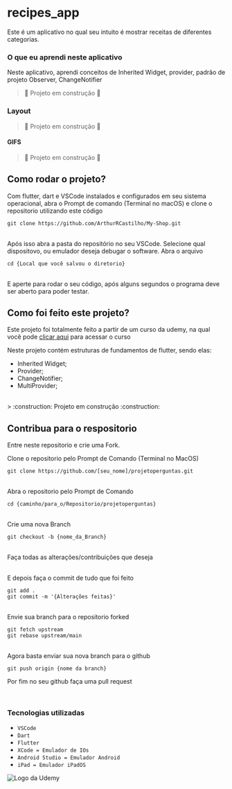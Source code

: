 # recipes_app
Este é um aplicativo no qual seu intuito é mostrar receitas de diferentes categorias.

### O que eu aprendi neste aplicativo
Neste aplicativo, aprendi conceitos de Inherited Widget, provider, padrão de projeto Observer, ChangeNotifier
<br>

> :construction: Projeto em construção :construction:


### Layout

> :construction: Projeto em construção :construction:


#### GIFS

> :construction: Projeto em construção :construction:



## Como rodar o projeto?

Com flutter, dart e VSCode instalados e configurados em seu sistema operacional, abra o Prompt de comando (Terminal no macOS) e clone o repositorio utilizando este código<br>
```
git clone https://github.com/ArthurRCastilho/My-Shop.git
```
<br>
Após isso abra a pasta do repositório no seu VSCode.
Selecione qual dispositovo, ou emulador deseja debugar o software.
Abra o arquivo<br>

```
cd {Local que você salvou o diretorio}
```

<br>
E aperte para rodar o seu código, após alguns segundos o programa deve ser aberto para poder testar.

## Como foi feito este projeto?

Este projeto foi totalmente feito a partir de um curso da udemy, na qual você pode [clicar aqui](https://www.udemy.com/course/curso-flutter/?couponCode=ST6MT42324) para acessar o curso<br>

Neste projeto contém estruturas de fundamentos de flutter, sendo elas:
- Inherited Widget;
- Provider;
- ChangeNotifier;
- MultiProvider;

<br>
> :construction: Projeto em construção :construction:



## Contribua para o respositorio

Entre neste repositorio e crie uma Fork.

Clone o repositorio pelo Prompt de Comando (Terminal no MacOS)
```
git clone https://github.com/[seu_nome]/projetoperguntas.git
```
<br> Abra o repositorio pelo Prompt de Comando

```
cd {caminho/para_o/Repositorio/projetoperguntas}
```

<br> Crie uma nova Branch

```
git checkout -b {nome_da_Branch}
```

<br> Faça todas as alterações/contribuições que deseja

<br> E depois faça o commit de tudo que foi feito

```
git add .
git commit -m '{Alterações feitas}'
```

<br> Envie sua branch para o repositorio forked

```
git fetch upstream
git rebase upstream/main
```

<br>Agora basta enviar sua nova branch para o github

```
git push origin {nome da branch}
```

Por fim no seu github faça uma pull request

<br>

### Tecnologias utilizadas
- ``VSCode``
- ``Dart``
- ``Flutter``
- ``XCode = Emulador de IOs``
- ``Android Studio = Emulador Android``
- ``iPad = Emulador iPadOS``

<img src="https://github.com/ArthurRCastilho/Fundamentos_Dart/blob/main/img/UdemyImg.png" alt="Logo da Udemy">